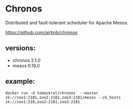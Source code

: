 # Chronos
Distributed and fault-tolerant scheduler for Apache Mesos.

https://github.com/airbnb/chronos

## versions:
* chronos 2.1.0
* mesos 0.19.0



## example:
```
docker run -d tomaskral/chronos  --master zk://zoo1:2181,zoo2:2181,zoo3:2181/mesos --zk_hosts zk://zoo1:218,zoo2:2181,zoo3:2181
```
